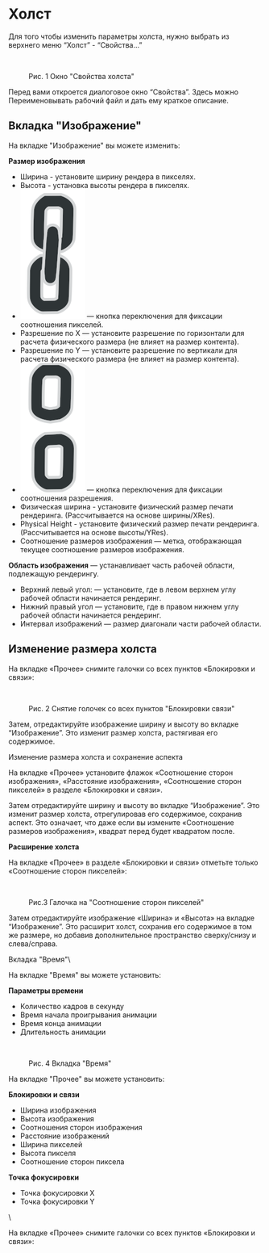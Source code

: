 # Холст

Для того чтобы изменить параметры холста, нужно выбрать из верхнего меню “Холст” - “Свойства…”

<figure><img src="https://lh7-us.googleusercontent.com/mdJGNsrYig4xiQvu89LtJQuKZ7wSJ1LzUiIFRp34dmi0WV0MpRyQFkOqX55II0zvO2t8j9f6SuBC6JZznnAnWdjnifKwGIjJNQl19OCDfjcBt4hztN1EGLI9BgGhOF04gz7XuDz73XOe3j479VBU7Xw" alt=""><figcaption><p>Рис. 1 Окно "Свойства холста"</p></figcaption></figure>

Перед вами откроется диалоговое окно “Свойства”. Здесь можно Переименовывать рабочий файл и дать ему краткое описание.

## Вкладка "Изображение"

На вкладке "Изображение" вы можете изменить:

&#x20;**Размер изображения**

* Ширина - установите ширину рендера в пикселях.
* Высота - установка высоты рендера в пикселях.
* <img src="../.gitbook/assets/utils_chain_link_on_icon.png" alt="" data-size="line"> — кнопка переключения для фиксации соотношения пикселей.
* Разрешение по X — установите разрешение по горизонтали для расчета физического размера (не влияет на размер контента).
* Разрешение по Y — установите разрешение по вертикали для расчета физического размера (не влияет на размер контента).
* <img src="../.gitbook/assets/utils_chain_link_off_icon.png" alt="" data-size="line"> — кнопка переключения для фиксации соотношения разрешения.
* Физическая ширина - установите физический размер печати рендеринга. (Рассчитывается на основе ширины/XRes).
* Physical Height - установите физический размер печати рендеринга. (Рассчитывается на основе высоты/YRes).
* Соотношение размеров изображения — метка, отображающая текущее соотношение размеров изображения.

&#x20;   **Область изображения** — устанавливает часть рабочей области, подлежащую рендерингу.

* Верхний левый угол: — установите, где в левом верхнем углу рабочей области начинается рендеринг.
* Нижний правый угол — установите, где в правом нижнем углу рабочей области начинается рендеринг.
* Интервал изображений — размер диагонали части рабочей области.

## Изменение размера холста

На вкладке «Прочее» снимите галочки со всех пунктов «Блокировки и связи»:

<figure><img src="https://lh7-us.googleusercontent.com/dNktkyDyxkJc_s5Xn8clRfx1VIxd1yTBRhSEuqmsxAIYHlAse2YKzzGMxcz1yXdQqB3RPOPob8Dn7GOR2oPseB5TOVtIupZm3G1lFC7_EfF3F7AAgh-WrPJlu5cjatcZSomD9G7q7H5ZKSEMx8Pl5ms" alt=""><figcaption><p>Рис. 2 Снятие голочек со всех пунктов "Блокировки связи"</p></figcaption></figure>

Затем, отредактируйте изображение ширину и высоту во вкладке “Изображение”. Это изменит размер холста, растягивая его содержимое.

Изменение размера холста и сохранение аспекта

На вкладке «Прочее» установите флажок «Соотношение сторон изображения», «Расстояние изображения», «Соотношение сторон пикселей» в разделе «Блокировки и связи».

Затем отредактируйте ширину и высоту во вкладке “Изображение”. Это изменит размер холста, отрегулировав его содержимое, сохранив аспект. Это означает, что даже если вы измените «Соотношение размеров изображения», квадрат перед будет квадратом после.

**Расширение холста**

На вкладке «Прочее» в разделе «Блокировки и связи» отметьте только «Соотношение сторон пикселей»:

<figure><img src="https://lh7-us.googleusercontent.com/D4O33OL2EQY8FF90D6T7W-RQ0TFlb_KocopRbBrraPiORFIpHcW5ih0JWQduiaR-Ygv45sb17So6HKFueQEvjha42CB3U8rJnJiBuWeuO7oLtRrpG9gOlFsKrQSYXwcTTAcsz_0n_LxOxkaworri9NM" alt=""><figcaption><p>Рис.3 Галочка на "Соотношение сторон пикселей"</p></figcaption></figure>

Затем отредактируйте изображение «Ширина» и «Высота» на вкладке “Изображение”. Это расширит холст, сохранив его содержимое в том же размере, но добавив дополнительное пространство сверху/снизу и слева/справа.

Вкладка "Время"\



На вкладке "Время" вы можете установить:

**Параметры времени**

* Количество кадров в секунду
* Время начала проигрывания анимации
* Время конца анимации
* Длительность анимации&#x20;

<figure><img src="https://lh7-us.googleusercontent.com/6lAeCF9fkqeRIoZNR2WYywwn-4-XcCoXUv4cA4iLVUVLFJEPFbyJXBgivktsFtFTJAaMYn3-gLNafTWymL-eOPurdumNShuDU1hQusDFtRGEyAZ3yHey2MNJxDQRcaq6aAe4Iw3rpMTA4_c9CvazSag" alt=""><figcaption><p>Рис. 4 Вкладка "Время"</p></figcaption></figure>

На вкладке "Прочее" вы можете установить:

**Блокировки и связи**

* Ширина изображения
* Высота изображения
* Соотношения сторон изображения&#x20;
* Расстояние изображений
* Ширина пикселей
* Высота пикселя
* Соотношение сторон пиксела

**Точка фокусировки**

* Точка фокусировки X
* Точка фокусировки Y

\


На вкладке «Прочее» снимите галочки со всех пунктов «Блокировки и связи»:
